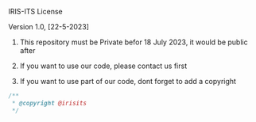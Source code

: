 IRIS-ITS License

Version 1.0, [22-5-2023]

1. This repository must be Private befor 18 July 2023, it would be public after

2. If you want to use our code, please contact us first

3. If you want to use part of our code, dont forget to add a copyright

```cpp
/**
 * @copyright @irisits
 */
```
